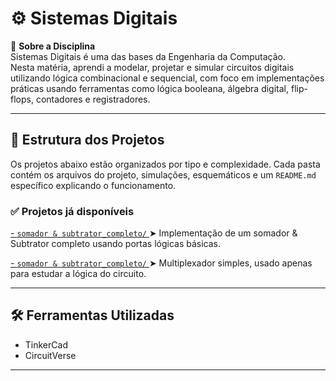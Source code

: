# ⚙️ Sistemas Digitais

📘 **Sobre a Disciplina**  
Sistemas Digitais é uma das bases da Engenharia da Computação.  
Nesta matéria, aprendi a modelar, projetar e simular circuitos digitais utilizando lógica combinacional e sequencial, com foco em implementações práticas usando ferramentas como lógica booleana, álgebra digital, flip-flops, contadores e registradores.


---

## 📂 Estrutura dos Projetos

Os projetos abaixo estão organizados por tipo e complexidade. Cada pasta contém os arquivos do projeto, simulações, esquemáticos e um `README.md` específico explicando o funcionamento.

### ✅ Projetos já disponíveis

[- `somador & subtrator_completo/`  ](https://github.com/GabrielGoulartM/maia_projetos/tree/main/Sistemas%20Digitais/somador%26subtrator_completo)
  ➤  Implementação de um somador & Subtrator completo usando portas lógicas básicas.
  
[- `somador & subtrator_completo/`  ](https://github.com/GabrielGoulartM/maia_projetos/tree/a9f943ce3472a760a50260ace092144567f69e4c/Sistemas%20Digitais/multiplexador)
  ➤  Multiplexador simples, usado apenas para estudar a lógica do circuito.

---

## 🛠️ Ferramentas Utilizadas

- TinkerCad
- CircuitVerse

---


##
